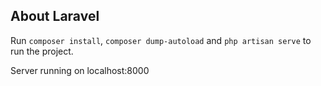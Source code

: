 ## About Laravel

Run `composer install`,  `composer dump-autoload` and `php artisan serve` to run the project.

Server running on localhost:8000